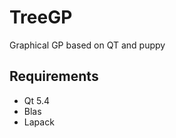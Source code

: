 # TreeGP
Graphical GP based on QT and puppy

Requirements
-------------------------
- Qt 5.4
- Blas
- Lapack
